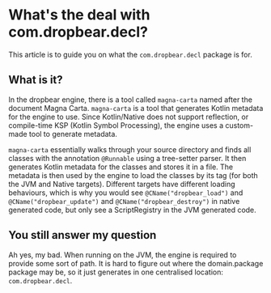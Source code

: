 # What's the deal with com.dropbear.decl?

This article is to guide you on what the `com.dropbear.decl` package is for.

## What is it?

In the dropbear engine, there is a tool called `magna-carta` named after the document Magna Carta. `magna-carta` is a 
tool that generates Kotlin metadata for the engine to use. Since Kotlin/Native does not support reflection, or compile-time
KSP (Kotlin Symbol Processing), the engine uses a custom-made tool to generate metadata.

`magna-carta` essentially walks through your source directory and finds all classes with the annotation `@Runnable` using a 
tree-setter parser. It then generates Kotlin metadata for the classes and stores it in a file. The metadata is then used by
the engine to load the classes by its tag (for both the JVM and Native targets). Different targets
have different loading behaviours, which is why you would see `@CName("dropbear_load")` and `@CName("dropbear_update")`
and `@CName("dropbear_destroy")` in native generated code, but only see a ScriptRegistry in the JVM generated code.

## You still answer my question

Ah yes, my bad. When running on the JVM, the engine is required to provide some sort of path. It is hard to figure out
where the domain.package package may be, so it just generates in one centralised location: `com.dropbear.decl`.